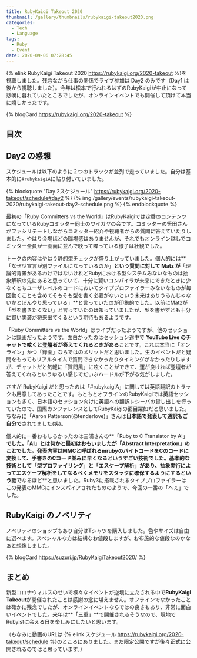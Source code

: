 ```yaml
---
title: RubyKaigi Takeout 2020
thumbnail: /gallery/thumbnails/rubykaigi-takeout2020.png
categories:
  - Tech
  - Language
tags:
  - Ruby
  - Event
date: 2020-09-06 07:28:45
---
```


{% elink RubyKaigi Takeout 2020 https://rubykaigi.org/2020-takeout %}を視聴しました。残念ながら仕事の関係でライブ参加は Day2 のみです（Day1 は後から視聴しました）。今年は松本で行われるはずのRubyKaigiが中止になって悲嘆に暮れていたところでしたが、オンラインイベントでも開催して頂けて本当に嬉しかったです。

{% blogCard https://rubykaigi.org/2020-takeout %}

<!-- more -->

## 目次

<!-- toc -->

## Day2 の感想

スケジュールは以下のように２つのトラックが並列で走っていました。自分は基本的に`#rubykaigiA`に貼り付いていました。

{% blockquote "Day 2スケジュール" https://rubykaigi.org/2020-takeout/schedule#day2 %}
{% img /gallery/events/rubykaigi-takeout-2020/rubykaigi-takeout-day2-schedule.png  %}
{% endblockquote %}

最初の「Ruby Committers vs the World」はRubyKaigiでは定番のコンテンツになっているRubyコミッター同士のワイガヤの会です。コミッターの笹田さんがファシリテートしながらコミッター紹介や視聴者からの質問に答えていたりしました。やはり会場ほどの臨場感はありませんが、それでもオンライン越しでコミッター全員が一画面に並んで映って喋っている様子は壮観でした。

トークの内容はやはり静的型チェックが盛り上がっていました。個人的には**「なぜ型宣言が別ファイルになっているのか」**という質問に対して Matz が**「理論的背景があるわけではないけれどRubyにおける型システムみないなものは抽象解釈の先にあると思っていて、十分に賢いコンパイラが未来にできたときに少なくともユーザレベルのコードにおいてタイププロファイラーみないなものが毎回動くことも含めてそもそも型を書く必要がないという未来はありうるんじゃないかとぼんやり思っている」**と言っていたのが印象的でした。以前にMatzが「型を書きたくない」と言っていたのは知っていましたが、型を書かずとも十分に賢い実装が将来出てくるという期待もあるようです。

「Ruby Committers vs the World」はライブだったようですが、他のセッションは録画だったようです。面白かったのはセッション途中で **YouTube Live のチャットで呟くと登壇者が答えてくれるときがある**ことです。これは本当に「オンライン」かつ「録画」ならではのメリットだと思いました。生のイベントだと疑問をもってもリアルタイムで質問できなかったりタイミングがなかったりしますが、チャットだと気軽に「質問風」に呟くことができて、運が良ければ登壇者が答えてくれるというゆるい感じでだいぶハードルが下がる気がしました。

さすが RubyKaigi だと思ったのは「#rubykaigiA」に関しては英語翻訳のトラックも用意してあったことです。もともとオフラインのRubyKaigiでは英語セッションも多く、日本語のセッション向けに英語への翻訳レシーバの貸し出しを行っていたので、国際カンファレンスとしてRubyKaigiの面目躍如だと思いました。ちなみに「Aaron Patterson(@tenderlove)」さんは**日本語で発表して通訳もご自分で**されてました(笑)。

個人的に一番おもしろかったのは三浦さんの**「Ruby to C Translator by AI」**でした。「AI」とは何かと最初はおもいましたが「Abstract Interpretation」のことでした。発表内容はMMCと呼ばれるmrubyのバイトコードをCのコードに変換して、手書きのCコード並みに早くなるというすごい技術でした。基本的な技術として「型プロファイリング」と「エスケープ解析」があり、抽象実行によってエスケープ解析をしてなるべくメモリをスタックに確保するようにするという話で**なるほど**と思いました。Ruby3に搭載されるタイププロファイラーはこの発表のMMCにインスパイアされたもののようで、今回の一番の「へぇ」でした。

## RubyKaigi のノベリティ

ノベリティのショップもあり自分はTシャツを購入しました。色やサイズは自由に選べます。スペシャルな方は結構なお値段しますが、お布施的な値段なのかなぁと想像しました。

{% blogCard https://suzuri.jp/RubyKaigiTakeout2020/ %}

## まとめ

新型コロナウィルスのせいで様々なイベントが逆境に立たされる中で**RubyKaigi Takeout**が開催されたことは感謝の念に堪えません。オフラインでなかったことは確かに残念でしたが、オンラインイベントならではの良さもあり、非常に面白いイベントでした。来年は**「三重」**で開催されるそうなので、現地でRubyistに会える日を楽しみにしたいと思います。

（ちなみに動画のURLは {% elink スケジュール https://rubykaigi.org/2020-takeout/schedule %}のところにありました。まだ限定公開ですが後々正式に公開されるのではと思っています。）
